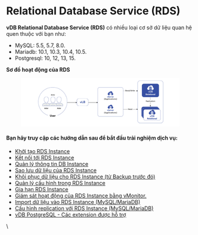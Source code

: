 # Relational Database Service (RDS)

**vDB Relational Database Service (RDS)** có nhiều loại cơ sở dữ liệu quan hệ quen thuộc với bạn như:

* MySQL: 5.5, 5.7, 8.0.
* Mariadb: 10.1, 10.3, 10.4, 10.5.
* Postgresql: 10, 12, 13, 15.

**Sơ đồ hoạt động của RDS**

<figure><img src="../../.gitbook/assets/image (7) (1).png" alt=""><figcaption></figcaption></figure>

#### Bạn hãy truy cập các hướng dẫn sau để bắt đầu trải nghiệm dịch vụ: <a href="#relationaldatabaseservice-rds-banhaytruycapcachuongdansaudebatdautrainghiemdichvu" id="relationaldatabaseservice-rds-banhaytruycapcachuongdansaudebatdautrainghiemdichvu"></a>

* [Khởi tạo RDS Instance](khoi-tao-rds-instance.md)
* [Kết nối tới RDS Instance](ket-noi-toi-rds-instance/)
* [Quản lý thông tin DB Instance](quan-ly-thong-tin-rds-instance.md)
* [Sao lưu dữ liệu của RDS Instance](sao-luu-du-lieu-cua-rds-instance.md)
* [Khôi phục dữ liệu cho RDS Instance (từ Backup trước đó)](khoi-phuc-du-lieu-cho-rds-instance.md)
* [Quản lý cấu hình trong RDS Instance](quan-ly-cau-hinh-trong-rds-instance.md)
* [Gia hạn RDS Instance](gia-han-rds-instance.md)
* [Giám sát hoạt động của RDS Instance bằng vMonitor.](giam-sat-hoat-dong-vdb-bang-vmonitor-platform.md)
* [Import dữ liệu vào RDS Instance (MySQL/MariaDB)](import-du-lieu-vao-rds-instance-mysql-mariadb-bang-mysqldump.md)
* [Cấu hình replication với RDS Instance (MySQL/MariaDB)](cau-hinh-replication-voi-rds-mysql-mariadb.md)
* [vDB PostgreSQL - Các extension được hỗ trợ](vdb-postgresql-cac-extension-duoc-ho-tro.md)

\
